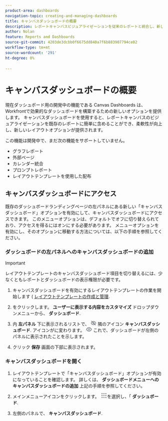 ```yaml
---
product-area: dashboards
navigation-topic: creating-and-managing-dashboards
title: キャンバスダッシュボードの概要
description: レポートキャンバスビジュアライゼーションを従来のレポートと統合し、新しいレイアウトオプションを備えたキャンバスダッシュボードを作成できます。
author: Nolan
feature: Reports and Dashboards
source-git-commit: 4203de3dcbb0f6675dd840a7f6b883907794ce02
workflow-type: tm+mt
source-wordcount: '291'
ht-degree: 0%

---
```



# キャンバスダッシュボードの概要

現在ダッシュボード用の開発中の機能である Canvas Dashboards は、Workfrontで効果的なダッシュボードを構築するための新しいオプションを提供します。 キャンバスダッシュボードを使用すると、レポートキャンバスのビジュアライゼーションを既存のレポートに簡単に含めることができ、柔軟性が向上し、新しいレイアウトオプションが提供されます。

この機能は開発中で、まだ次の機能をサポートしていません。
* グラフレポート
* 外部ページ
* カレンダー統合
* プロンプトレポート
* レイアウトテンプレートを使用した配布


## キャンバスダッシュボードにアクセス

既存のダッシュボードランディングページの左パネルにある新しい「キャンバスダッシュボード」オプションを有効にして、キャンバスダッシュボードにアクセスできます。 このメニューオプションは、デフォルトでオフに切り替えられており、アクセスを得るにはオンにする必要があります。 メニューオプションを有効にし、そのオプションに移動する方法については、以下の手順を参照してください。

### ダッシュボードの左パネルへのキャンバスダッシュボードの追加

>[!IMPORTANT]
>
>レイアウトテンプレートのキャンバスダッシュボード項目を切り替えるには、少なくともレポートとダッシュボードの表示権限が必要です。

1. キャンバスダッシュボードを有効にするレイアウトテンプレートの作業を開始します ( [レイアウトテンプレートの作成と管理](../../../administration-and-setup/customize-workfront/use-layout-templates/create-and-manage-layout-templates.md).

1. をクリックします。 **ユーザーに表示する内容をカスタマイズ** ドロップダウンメニューから、 **ダッシュボード**.

1. 内 **左パネル** 下に表示されるリストで、 ![](assets/delete-secondary-nav-item.png) 隣のアイコン **キャンバスダッシュボード**. アイコンがに変わります。 ![](assets/add-secondary-nav-item.png) これで、ダッシュボードが左側のパネルに表示されたことを示します。

1. クリック **保存** 画面の下部に表示されます。

### キャンバスダッシュボードを開く

1. レイアウトテンプレートで「キャンバスダッシュボード」オプションが有効になっていることを確認します。 詳しくは、 **ダッシュボードメニューへのキャンバスダッシュボードの追加** 上記の手順を参照してください。

1. メインメニューアイコンをクリックします。 ![](assets/main-menu-icon.png)を選択し、「 **ダッシュボード**.

1. 左側のパネルで、 **キャンバスダッシュボード**.
